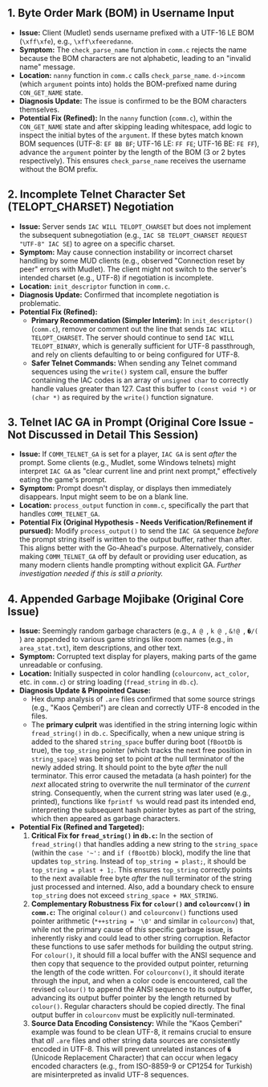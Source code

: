 ## 1. Byte Order Mark (BOM) in Username Input
- **Issue:** Client (Mudlet) sends username prefixed with a UTF-16 LE BOM (`\xff\xfe`), e.g., `\xff\xfeeredanne`.
- **Symptom:** The `check_parse_name` function in `comm.c` rejects the name because the BOM characters are not alphabetic, leading to an "invalid name" message.
- **Location:** `nanny` function in `comm.c` calls `check_parse_name`. `d->incomm` (which `argument` points into) holds the BOM-prefixed name during `CON_GET_NAME` state.
- **Diagnosis Update:** The issue is confirmed to be the BOM characters themselves.
- **Potential Fix (Refined):** In the `nanny` function (`comm.c`), within the `CON_GET_NAME` state and after skipping leading whitespace, add logic to inspect the initial bytes of the `argument`. If these bytes match known BOM sequences (UTF-8: `EF BB BF`; UTF-16 LE: `FF FE`; UTF-16 BE: `FE FF`), advance the `argument` pointer by the length of the BOM (3 or 2 bytes respectively). This ensures `check_parse_name` receives the username without the BOM prefix.

## 2. Incomplete Telnet Character Set (TELOPT_CHARSET) Negotiation
- **Issue:** Server sends `IAC WILL TELOPT_CHARSET` but does not implement the subsequent subnegotiation (e.g., `IAC SB TELOPT_CHARSET REQUEST "UTF-8" IAC SE`) to agree on a specific charset.
- **Symptom:** May cause connection instability or incorrect charset handling by some MUD clients (e.g., observed "Connection reset by peer" errors with Mudlet). The client might not switch to the server's intended charset (e.g., UTF-8) if negotiation is incomplete.
- **Location:** `init_descriptor` function in `comm.c`.
- **Diagnosis Update:** Confirmed that incomplete negotiation is problematic.
- **Potential Fix (Refined):**
    - **Primary Recommendation (Simpler Interim):** In `init_descriptor()` (`comm.c`), remove or comment out the line that sends `IAC WILL TELOPT_CHARSET`. The server should continue to send `IAC WILL TELOPT_BINARY`, which is generally sufficient for UTF-8 passthrough, and rely on clients defaulting to or being configured for UTF-8.
    - **Safer Telnet Commands:** When sending any Telnet command sequences using the `write()` system call, ensure the buffer containing the IAC codes is an array of `unsigned char` to correctly handle values greater than 127. Cast this buffer to `(const void *)` or `(char *)` as required by the `write()` function signature.

## 3. Telnet IAC GA in Prompt (Original Core Issue - Not Discussed in Detail This Session)
- **Issue:** If `COMM_TELNET_GA` is set for a player, `IAC GA` is sent *after* the prompt. Some clients (e.g., Mudlet, some Windows telnets) might interpret `IAC GA` as "clear current line and print next prompt," effectively eating the game's prompt.
- **Symptom:** Prompt doesn't display, or displays then immediately disappears. Input might seem to be on a blank line.
- **Location:** `process_output` function in `comm.c`, specifically the part that handles `COMM_TELNET_GA`.
- **Potential Fix (Original Hypothesis - Needs Verification/Refinement if pursued):** Modify `process_output()` to send the `IAC GA` sequence *before* the prompt string itself is written to the output buffer, rather than after. This aligns better with the Go-Ahead's purpose. Alternatively, consider making `COMM_TELNET_GA` off by default or providing user education, as many modern clients handle prompting without explicit GA.
    *Further investigation needed if this is still a priority.*

## 4. Appended Garbage Mojibake (Original Core Issue)
- **Issue:** Seemingly random garbage characters (e.g., `A @ `, `k @ `, `&!@ `, `�/( `) are appended to various game strings like room names (e.g., in `area_stat.txt`), item descriptions, and other text.
- **Symptom:** Corrupted text display for players, making parts of the game unreadable or confusing.
- **Location:** Initially suspected in color handling (`colourconv`, `act_color`, etc. in `comm.c`) or string loading (`fread_string` in `db.c`).
- **Diagnosis Update & Pinpointed Cause:**
    - Hex dump analysis of `.are` files confirmed that some source strings (e.g., "Kaos Çemberi") are clean and correctly UTF-8 encoded in the files.
    - The **primary culprit** was identified in the string interning logic within `fread_string()` in `db.c`. Specifically, when a new unique string is added to the shared `string_space` buffer during boot (`fBootDb` is true), the `top_string` pointer (which tracks the next free position in `string_space`) was being set to point *at* the null terminator of the newly added string. It should point to the byte *after* the null terminator. This error caused the metadata (a hash pointer) for the *next* allocated string to overwrite the null terminator of the *current* string. Consequently, when the current string was later used (e.g., printed), functions like `fprintf %s` would read past its intended end, interpreting the subsequent hash pointer bytes as part of the string, which then appeared as garbage characters.
- **Potential Fix (Refined and Targeted):**
    1.  **Critical Fix for `fread_string()` in `db.c`:** In the section of `fread_string()` that handles adding a new string to the `string_space` (within the `case '~':` and `if (fBootDb)` block), modify the line that updates `top_string`. Instead of `top_string = plast;`, it should be `top_string = plast + 1;`. This ensures `top_string` correctly points to the next available free byte *after* the null terminator of the string just processed and interned. Also, add a boundary check to ensure `top_string` does not exceed `string_space + MAX_STRING`.
    2.  **Complementary Robustness Fix for `colour()` and `colourconv()` in `comm.c`:** The original `colour()` and `colourconv()` functions used pointer arithmetic (`*++string = '\0'` and similar in `colourconv`) that, while not the primary cause of *this* specific garbage issue, is inherently risky and could lead to other string corruption. Refactor these functions to use safer methods for building the output string. For `colour()`, it should fill a local buffer with the ANSI sequence and then copy that sequence to the provided output pointer, returning the length of the code written. For `colourconv()`, it should iterate through the input, and when a color code is encountered, call the revised `colour()` to append the ANSI sequence to its output buffer, advancing its output buffer pointer by the length returned by `colour()`. Regular characters should be copied directly. The final output buffer in `colourconv` must be explicitly null-terminated.
    3.  **Source Data Encoding Consistency:** While the "Kaos Çemberi" example was found to be clean UTF-8, it remains crucial to ensure that *all* `.are` files and other string data sources are consistently encoded in UTF-8. This will prevent unrelated instances of `�` (Unicode Replacement Character) that can occur when legacy encoded characters (e.g., from ISO-8859-9 or CP1254 for Turkish) are misinterpreted as invalid UTF-8 sequences.
